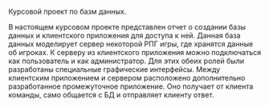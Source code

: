 Курсовой проект по базм данных.

В настоящем курсовом проекте представлен отчет о создании базы данных и клиентского приложения для доступа к ней. Данная база данных моделирует сервер некоторой РПГ игры, где хранятся данные об игроках. К серверу из клиентского приложения можно подключаться как пользователь и как администратор. Для этих обеих ролей были разработаны специальные графические интерфейсы. Между клиентским приложением и сервером расположено дополнительно разработанное промежуточное приложение. Оно получает от клиента команды, само общается с БД и отправляет клиенту ответ. 
